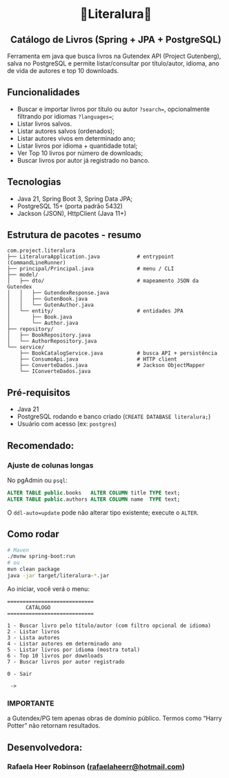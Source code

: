 <h1 align="center">📖Literalura📖</h1>
<h2 align="center">Catálogo de Livros (Spring + JPA + PostgreSQL)</h2>
Ferramenta em java que busca livros na Gutendex API (Project Gutenberg), salva no PostgreSQL e permite listar/consultar por título/autor, idioma, ano de vida de autores e top 10 downloads.

## Funcionalidades
- Buscar e importar livros por título ou autor `?search=`, opcionalmente filtrando por idiomas `?languages=`;
- Listar livros salvos.
- Listar autores salvos (ordenados);
- Listar autores vivos em determinado ano;
- Listar livros por idioma + quantidade total;
- Ver Top 10 livros por número de downloads;
- Buscar livros por autor já registrado no banco.

## Tecnologias
- Java 21, Spring Boot 3, Spring Data JPA;
- PostgreSQL 15+ (porta padrão 5432)
- Jackson (JSON), HttpClient (Java 11+)

## Estrutura de pacotes - resumo
```
com.project.literalura
├── LiteraluraApplication.java            # entrypoint (CommandLineRunner)
├── principal/Principal.java              # menu / CLI
├── model/
│   ├── dto/                              # mapeamento JSON da Gutendex
│   │   ├── GutendexResponse.java
│   │   ├── GutenBook.java
│   │   └── GutenAuthor.java
│   └── entity/                           # entidades JPA
│       ├── Book.java
│       └── Author.java
├── repository/
│   ├── BookRepository.java
│   └── AuthorRepository.java
└── service/
    ├── BookCatalogService.java           # busca API + persistência
    ├── ConsumoApi.java                   # HTTP client
    ├── ConverteDados.java                # Jackson ObjectMapper
    └── IConverteDados.java
```
## Pré-requisitos
- Java 21
- PostgreSQL rodando e banco criado (`CREATE DATABASE literalura;`)
- Usuário com acesso (ex: `postgres`)

## Recomendado:
### Ajuste de colunas longas
No pgAdmin ou `psql`:
```sql
ALTER TABLE public.books   ALTER COLUMN title TYPE text;
ALTER TABLE public.authors ALTER COLUMN name  TYPE text;
```
O `ddl-auto=update` pode não alterar tipo existente; execute o `ALTER`.

## Como rodar
```bash
# Maven
./mvnw spring-boot:run
# ou
mvn clean package
java -jar target/literalura-*.jar
```
Ao iniciar, você verá o menu:
```mardown
============================
      CATÁLOGO
============================

1 - Buscar livro pelo título/autor (com filtro opcional de idioma)
2 - Listar livros
3 - Lista autores
4 - Listar autores em determinado ano
5 - Listar livros por idioma (mostra total)
6 - Top 10 livros por downloads
7 - Buscar livros por autor registrado

0 - Sair

 ->
```
### IMPORTANTE
a Gutendex/PG tem apenas obras de domínio público.
Termos como “Harry Potter” não retornam resultados.

## Desenvolvedora:
 ### Rafaela Heer Robinson (rafaelaheerr@hotmail.com)
 
